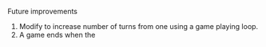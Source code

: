 

Future improvements
1. Modify to increase number of turns from one using a game playing loop.
2. A game ends when the 